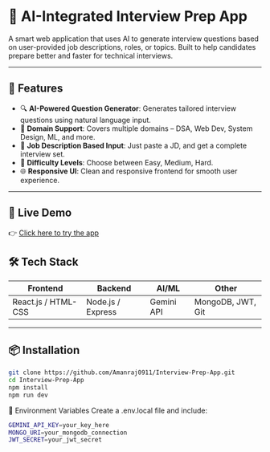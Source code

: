 # 🤖 AI-Integrated Interview Prep App

A smart web application that uses AI to generate interview questions based on user-provided job descriptions, roles, or topics. Built to help candidates prepare better and faster for technical interviews.

---

## 🚀 Features

- 🔍 **AI-Powered Question Generator**: Generates tailored interview questions using natural language input.
- 🧠 **Domain Support**: Covers multiple domains – DSA, Web Dev, System Design, ML, and more.
- 📄 **Job Description Based Input**: Just paste a JD, and get a complete interview set.
- 🎯 **Difficulty Levels**: Choose between Easy, Medium, Hard.
- 🌐 **Responsive UI**: Clean and responsive frontend for smooth user experience.

---

## 🔗 Live Demo

👉 [Click here to try the app](https://interview-prep-app-phi.vercel.app/)


## 🛠️ Tech Stack

| Frontend | Backend | AI/ML | Other |
|----------|---------|-------|-------|
| React.js / HTML-CSS | Node.js / Express | Gemini API | MongoDB, JWT, Git |

---

## 📦 Installation

```bash
git clone https://github.com/Amanraj0911/Interview-Prep-App.git
cd Interview-Prep-App
npm install
npm run dev
```

🔑 Environment Variables
Create a .env.local file and include:

```bash
GEMINI_API_KEY=your_key_here
MONGO_URI=your_mongodb_connection
JWT_SECRET=your_jwt_secret


